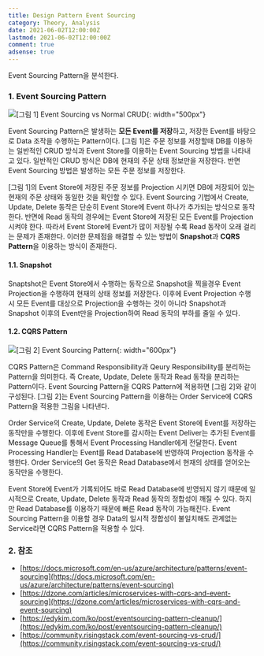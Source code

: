 ```yaml
---
title: Design Pattern Event Sourcing
category: Theory, Analysis
date: 2021-06-02T12:00:00Z
lastmod: 2021-06-02T12:00:00Z
comment: true
adsense: true
---
```


Event Sourcing Pattern을 분석한다.

### 1. Event Sourcing Pattern

![[그림 1] Event Sourcing vs Normal CRUD]({{site.baseurl}}/images/theory_analysis/Design_Pattern_Event_Sourcing/Event_Sourcing_Normal_CRUD.PNG){: width="500px"}

Event Sourcing Pattern은 발생하는 **모든 Event를 저장**하고, 저장한 Event를 바탕으로 Data 조작을 수행하는 Pattern이다. [그림 1]은 주문 정보를 저장할때 DB를 이용하는 일반적인 CRUD 방식과 Event Store를 이용하는 Event Sourcing 방법을 나타내고 있다. 일반적인 CRUD 방식은 DB에 현재의 주문 상태 정보만을 저장한다. 반면 Event Sourcing 방법은 발생하는 모든 주문 정보를 저장한다.

[그림 1]의 Event Store에 저장된 주문 정보를 Projection 시키면 DB에 저장되어 있는 현재의 주문 상태와 동일한 것을 확인할 수 있다. Event Sourcing 기법에서 Create, Update, Delete 동작은 단순히 Event Store에 Event 하나가 추가되는 방식으로 동작한다. 반면에 Read 동작의 경우에는 Event Store에 저장된 모든 Event를 Projection시켜야 한다. 따라서 Event Store에 Event가 많이 저장될 수록 Read 동작이 오래 걸리는 문제가 존재한다. 이러한 문제점을 해결할 수 있는 방법이 **Snapshot**과 **CQRS Pattern**을 이용하는 방식이 존재한다.

#### 1.1. Snapshot

Snaptshot은 Event Store에서 수행하는 동작으로 Snapshot을 찍을경우 Event Projection을 수행하여 현재의 상태 정보를 저장한다. 이후에 Event Projection 수행시 모든 Event를 대상으로 Projection을 수행하는 것이 아니라 Snapshot과 Snapshot 이후의 Event만을 Projection하여 Read 동작의 부하를 줄일 수 있다.

#### 1.2. CQRS Pattern

![[그림 2] Event Sourcing Pattern]({{site.baseurl}}/images/theory_analysis/Design_Pattern_Event_Sourcing/Event_Sourcing_Pattern.PNG){: width="600px"}

CQRS Pattern은 Command Responsibility과 Qeury Responsibility를 분리하는 Pattern을 의미한다. 즉 Create, Update, Delete 동작과 Read 동작을 분리하는 Pattern이다. Event Sourcing Pattern을 CQRS Pattern에 적용하면 [그림 2]와 같이 구성된다. [그림 2]는 Event Sourcing Pattern을 이용하는 Order Service에 CQRS Pattern을 적용한 그림을 나타낸다.

Order Service의 Create, Update, Delete 동작은 Event Store에 Event를 저장하는 동작만을 수행한다. 이후에 Event Store를 감시하는 Event Deliver는 추가된 Event를 Message Queue를 통해서 Event Processing Handler에게 전달한다. Event Processing Handler는 Event를 Read Database에 반영하여 Projection 동작을 수행한다. Order Service의 Get 동작은 Read Database에서 현재의 상태를 얻어오는 동작만을 수행한다.

Event Store에 Event가 기록되어도 바로 Read Database에 반영되지 않기 때문에 일시적으로 Create, Update, Delete 동작과 Read 동작의 정합성이 깨질 수 있다. 하지만 Read Database를 이용하기 때문에 빠른 Read 동작이 가능해진다. Event Sourcing Pattern을 이용할 경우 Data의 일시적 정합성이 불일치해도 관계없는 Service라면 CQRS Pattern을 적용할 수 있다.

### 2. 참조

* [https://docs.microsoft.com/en-us/azure/architecture/patterns/event-sourcing](https://docs.microsoft.com/en-us/azure/architecture/patterns/event-sourcing)
* [https://dzone.com/articles/microservices-with-cqrs-and-event-sourcing](https://dzone.com/articles/microservices-with-cqrs-and-event-sourcing)
* [https://edykim.com/ko/post/eventsourcing-pattern-cleanup/](https://edykim.com/ko/post/eventsourcing-pattern-cleanup/)
* [https://community.risingstack.com/event-sourcing-vs-crud/](https://community.risingstack.com/event-sourcing-vs-crud/)
